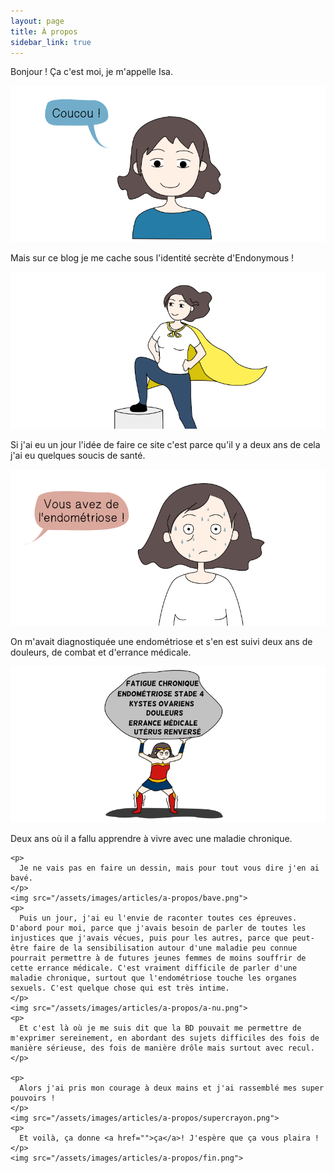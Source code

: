 ```yaml
---
layout: page
title: À propos
sidebar_link: true
---
```

<div class="message">
    <p>
      Bonjour !
      Ça c'est moi, je m'appelle Isa.
    </p>
    <img src="/assets/images/articles/a-propos/isa.png">
    <p>
      Mais sur ce blog je me cache sous l'identité secrète d'Endonymous !
    </p>
    <img src="/assets/images/articles/a-propos/endonymous.png">
    <p>
      Si j'ai eu un jour l'idée de faire ce site c'est parce qu'il y a deux ans de cela j'ai eu quelques soucis de santé.
    </p>
    <img src="/assets/images/articles/a-propos/diag.png">
    <p>
      On m'avait diagnostiquée une endométriose et s'en est suivi deux ans de douleurs, de combat et d'errance médicale.
    </p>
    <img src="/assets/images/articles/a-propos/chronique.png">
    <p>
      Deux ans où il a fallu apprendre à vivre avec une maladie chronique.
    </p>

    <p>
      Je ne vais pas en faire un dessin, mais pour tout vous dire j'en ai bavé.
    </p>
    <img src="/assets/images/articles/a-propos/bave.png">
    <p>
      Puis un jour, j'ai eu l'envie de raconter toutes ces épreuves. D'abord pour moi, parce que j'avais besoin de parler de toutes les injustices que j'avais vécues, puis pour les autres, parce que peut-être faire de la sensibilisation autour d'une maladie peu connue pourrait permettre à de futures jeunes femmes de moins souffrir de cette errance médicale. C'est vraiment difficile de parler d'une maladie chronique, surtout que l'endométriose touche les organes sexuels. C'est quelque chose qui est très intime.
    </p>
    <img src="/assets/images/articles/a-propos/a-nu.png">
    <p>
      Et c'est là où je me suis dit que la BD pouvait me permettre de m'exprimer sereinement, en abordant des sujets difficiles des fois de manière sérieuse, des fois de manière drôle mais surtout avec recul.
    </p>

    <p>
      Alors j'ai pris mon courage à deux mains et j'ai rassemblé mes super pouvoirs !
    </p>
    <img src="/assets/images/articles/a-propos/supercrayon.png">
    <p>
      Et voilà, ça donne <a href="">ça</a>! J'espère que ça vous plaira !
    </p>
    <img src="/assets/images/articles/a-propos/fin.png">
</div>
